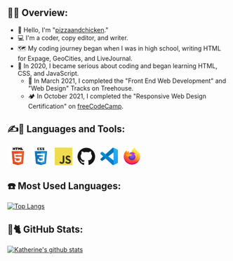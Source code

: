 ## 🍕🍗 Overview:

- 👋 Hello, I'm "[pizzaandchicken](https://github.com/pizzaandchicken/)."
- 💻 I'm a coder, copy editor, and writer.
- 🗺️ My coding journey began when I was in high school, writing HTML for Expage, GeoCities, and LiveJournal.
- 🧐 In 2020, I became serious about coding and began learning HTML, CSS, and JavaScript.
  - 🌳 In March 2021, I completed the "Front End Web Development" and "Web Design" Tracks on Treehouse.
  - 🏕️ In October 2021, I completed the "Responsive Web Design Certification" on [freeCodeCamp](https://www.freecodecamp.org/pizzaandchicken).

## ✍️🔨 Languages and Tools:
<p><img src="https://raw.githubusercontent.com/github/explore/80688e429a7d4ef2fca1e82350fe8e3517d3494d/topics/html/html.png" alt="HTML" height="40" style="vertical-align:top; margin:4px"> <img src="https://raw.githubusercontent.com/github/explore/80688e429a7d4ef2fca1e82350fe8e3517d3494d/topics/css/css.png" alt="CSS" height="40" style="vertical-align:top; margin:4px"> <img src="https://raw.githubusercontent.com/github/explore/80688e429a7d4ef2fca1e82350fe8e3517d3494d/topics/javascript/javascript.png" alt="JavaScript" height="40" style="vertical-align:top; margin:4px"> <img src="https://raw.githubusercontent.com/github/explore/78df643247d429f6cc873026c0622819ad797942/topics/github/github.png" alt="GitHub" height="40" style="vertical-align:top; margin:4px"> <img src="https://raw.githubusercontent.com/github/explore/80688e429a7d4ef2fca1e82350fe8e3517d3494d/topics/visual-studio-code/visual-studio-code.png" alt="VS Code" height="40" style="vertical-align:top; margin:4px"> <img src="https://raw.githubusercontent.com/github/explore/728542e0d33f83720614f61923a9cb424264db23/topics/firefox/firefox.png" alt="Firefox" height="40" style="vertical-align:top; margin:4px"></p>

## ☎️ Most Used Languages:
[![Top Langs](https://github-readme-stats.vercel.app/api/top-langs/?username=pizzaandchicken)](https://github.com/pizzaandchicken/github-readme-stats)

## 🐙🐈 GitHub Stats:
[![Katherine's github stats](https://github-readme-stats.vercel.app/api?username=pizzaandchicken&count_private=true&show_icons=true&theme=radical&hide_rank=false)](https://github.com/anuraghazra/github-readme-stats)

<!---
pizzaandchicken/pizzaandchicken is a ✨ special ✨ repository because its `README.md` (this file) appears on your GitHub profile.
You can click the Preview link to take a look at your changes.
--->
